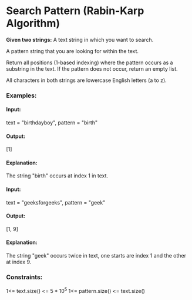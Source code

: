 # Search Pattern (Rabin-Karp Algorithm)
**Given two strings:**
A text string in which you want to search.

A pattern string that you are looking for within the text.

Return all positions (1-based indexing) where the pattern occurs as a substring in the text. If the pattern does not occur, return an empty list.

All characters in both strings are lowercase English letters (a to z).

### Examples:
#### Input: 
text = "birthdayboy", pattern = "birth"
#### Output: 
[1]
#### Explanation: 
The string "birth" occurs at index 1 in text.

#### Input: 
text = "geeksforgeeks", pattern = "geek"
#### Output:
[1, 9]
#### Explanation: 
The string "geek" occurs twice in text, one starts are index 1 and the other at index 9.

### Constraints:
1<= text.size() <= $`5*10^5`$
1<= pattern.size() <= text.size()

